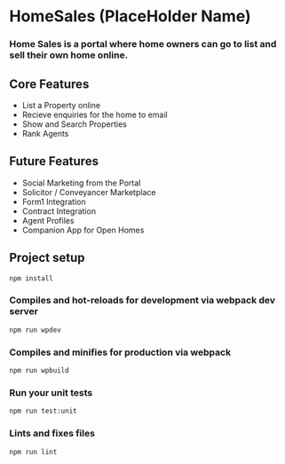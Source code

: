 # HomeSales (PlaceHolder Name)
### Home Sales is a portal where home owners can go to list and sell their own home online.

## Core Features
- List a Property online
- Recieve enquiries for the home to email
- Show and Search Properties
- Rank Agents

## Future Features
- Social Marketing from the Portal
- Solicitor / Conveyancer Marketplace
- Form1 Integration
- Contract Integration
- Agent Profiles
- Companion App for Open Homes


## Project setup
```
npm install
```

### Compiles and hot-reloads for development via webpack dev server
```
npm run wpdev
```

### Compiles and minifies for production via webpack
```
npm run wpbuild
```

### Run your unit tests
```
npm run test:unit
```

### Lints and fixes files
```
npm run lint
```
